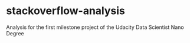 # stackoverflow-analysis
Analysis for the first milestone project of the Udacity Data Scientist Nano Degree
